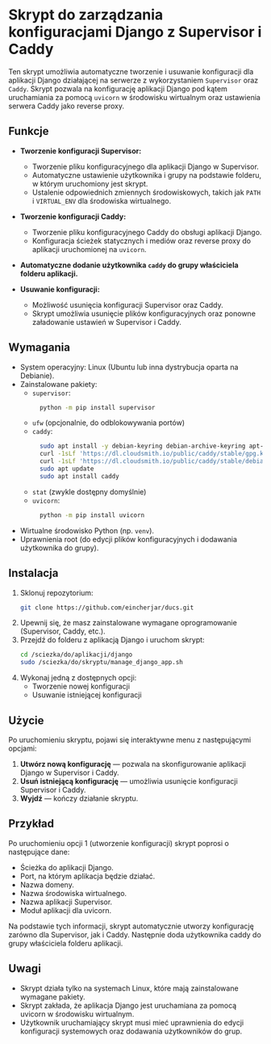 # Skrypt do zarządzania konfiguracjami Django z Supervisor i Caddy

Ten skrypt umożliwia automatyczne tworzenie i usuwanie konfiguracji dla aplikacji Django działającej na serwerze z wykorzystaniem `Supervisor` oraz `Caddy`. Skrypt pozwala na konfigurację aplikacji Django pod kątem uruchamiania za pomocą `uvicorn` w środowisku wirtualnym oraz ustawienia serwera Caddy jako reverse proxy.

## Funkcje

- **Tworzenie konfiguracji Supervisor:**
  - Tworzenie pliku konfiguracyjnego dla aplikacji Django w Supervisor.
  - Automatyczne ustawienie użytkownika i grupy na podstawie folderu, w którym uruchomiony jest skrypt.
  - Ustalenie odpowiednich zmiennych środowiskowych, takich jak `PATH` i `VIRTUAL_ENV` dla środowiska wirtualnego.

- **Tworzenie konfiguracji Caddy:**
  - Tworzenie pliku konfiguracyjnego Caddy do obsługi aplikacji Django.
  - Konfiguracja ścieżek statycznych i mediów oraz reverse proxy do aplikacji uruchomionej na `uvicorn`.

- **Automatyczne dodanie użytkownika `caddy` do grupy właściciela folderu aplikacji.**

- **Usuwanie konfiguracji:**
  - Możliwość usunięcia konfiguracji Supervisor oraz Caddy.
  - Skrypt umożliwia usunięcie plików konfiguracyjnych oraz ponowne załadowanie ustawień w Supervisor i Caddy.

## Wymagania

- System operacyjny: Linux (Ubuntu lub inna dystrybucja oparta na Debianie).
- Zainstalowane pakiety:
  - `supervisor`:
    ```bash
      python -m pip install supervisor
    ```
  - `ufw` (opcjonalnie, do odblokowywania portów)
  - `caddy`:
    ```bash
      sudo apt install -y debian-keyring debian-archive-keyring apt-transport-https curl
      curl -1sLf 'https://dl.cloudsmith.io/public/caddy/stable/gpg.key' | sudo gpg --dearmor -o /usr/share/keyrings/caddy-stable-archive-keyring.gpg
      curl -1sLf 'https://dl.cloudsmith.io/public/caddy/stable/debian.deb.txt' | sudo tee /etc/apt/sources.list.d/caddy-stable.list
      sudo apt update
      sudo apt install caddy
    ```
  - `stat` (zwykle dostępny domyślnie)
  - `uvicorn`:
    ```bash
      python -m pip install uvicorn
    ```
- Wirtualne środowisko Python (np. `venv`).
- Uprawnienia root (do edycji plików konfiguracyjnych i dodawania użytkownika do grupy).

## Instalacja

1. Sklonuj repozytorium:
   ```bash
   git clone https://github.com/eincherjar/ducs.git
   ```
2. Upewnij się, że masz zainstalowane wymagane oprogramowanie (Supervisor, Caddy, etc.).
3. Przejdź do folderu z aplikacją Django i uruchom skrypt:
   ```bash
   cd /sciezka/do/aplikacji/django
   sudo /sciezka/do/skryptu/manage_django_app.sh
   ```
4. Wykonaj jedną z dostępnych opcji:
   - Tworzenie nowej konfiguracji
   - Usuwanie istniejącej konfiguracji

## Użycie

Po uruchomieniu skryptu, pojawi się interaktywne menu z następującymi opcjami:
1. **Utwórz nową konfigurację** — pozwala na skonfigurowanie aplikacji Django w Supervisor i Caddy.
2. **Usuń istniejącą konfigurację** — umożliwia usunięcie konfiguracji Supervisor i Caddy.
3. **Wyjdź** — kończy działanie skryptu.

## Przykład

Po uruchomieniu opcji 1 (utworzenie konfiguracji) skrypt poprosi o następujące dane:
  - Ścieżka do aplikacji Django.
  - Port, na którym aplikacja będzie działać.
  - Nazwa domeny.
  - Nazwa środowiska wirtualnego.
  - Nazwa aplikacji Supervisor.
  - Moduł aplikacji dla uvicorn.

Na podstawie tych informacji, skrypt automatycznie utworzy konfigurację zarówno dla Supervisor, jak i Caddy. Następnie doda użytkownika caddy do grupy właściciela folderu aplikacji.

## Uwagi

  - Skrypt działa tylko na systemach Linux, które mają zainstalowane wymagane pakiety.
  - Skrypt zakłada, że aplikacja Django jest uruchamiana za pomocą uvicorn w środowisku wirtualnym.
  - Użytkownik uruchamiający skrypt musi mieć uprawnienia do edycji konfiguracji systemowych oraz dodawania użytkowników do grup.
